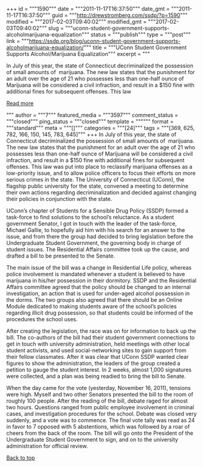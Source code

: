 +++
id = """1590"""
date = """2011-11-17T16:37:50"""
date_gmt = """2011-11-17T16:37:50"""
guid = """http://drewstromberg.com/ssdp/?p=1590"""
modified = """2017-02-03T09:40:02"""
modified_gmt = """2017-02-03T09:40:02"""
slug = """uconn-student-government-supports-alcoholmarijuana-equalization"""
status = """publish"""
type = """post"""
link = """https://ssdp.org/blog/uconn-student-government-supports-alcoholmarijuana-equalization/"""
title = """UConn Student Government Supports Alcohol/Marijuana Equalization"""
excerpt = """<p>In July of this year, the state of Connecticut decriminalized the possession of small amounts of  marijuana. The new law states that the punishment for an adult over the age of 21 who possesses less than one-half ounce of Marijuana will be considered a civil infraction, and result in a $150 fine with additional fines for subsequent offenses. This law</p>
<div class="h10"></div>
<p><a class="more-link2 flat" href="https://ssdp.org/blog/uconn-student-government-supports-alcoholmarijuana-equalization/">Read more</a></p>
"""
author = """7"""
featured_media = """3597"""
comment_status = """closed"""
ping_status = """closed"""
template = """"""
format = """standard"""
meta = """[]"""
categories = """[24]"""
tags = """[369, 625, 782, 166, 150, 145, 783, 645]"""
+++
In July of this year, the state of Connecticut decriminalized the possession of small amounts of  marijuana. The new law states that the punishment for an adult over the age of 21 who possesses less than one-half ounce of Marijuana will be considered a civil infraction, and result in a $150 fine with additional fines for subsequent offenses. This law was put into place to reclassify marijuana offenses as a low-priority issue, and to allow police officers to focus their efforts on more serious crimes in the state. The University of Connecticut (UConn), the flagship public university for the state, convened a meeting to determine their own actions regarding decriminalization and decided against changing their policies in conjunction with the state.



UConn’s chapter of Students for a Sensible Drug Policy (SSDP) formed a task-force to find solutions to the school’s reluctance. As a student government Senator, I got in touch with the leader of the task-force, Michael Gallie, to hopefully aid him with his search for an answer to the issue, and from there the group had decided to bring legislation before the Undergraduate Student Government, the governing body in charge of student issues. The Residential Affairs committee took up the cause, and drafted a bill to be presented to the Senate.



The main issue of the bill was a change in Residential Life policy, whereas police involvement is mandated whenever a student is believed to have marijuana in his/her possession in their dormitory. SSDP and the Residential Affairs committee agreed that the policy should be changed to an internal investigation, an action that is used for under-aged alcohol possession in the dorms. The two groups also agreed that there should be an Online Module dedicated to making students aware of the school&#8217;s policies regarding illicit drug possession, so that students could be informed of the procedures the school uses.



After creating the legislation, the race was on for information to back up the bill. The co-authors of the bill had their student government connections to get in touch with university administration, held meetings with other local student activists, and used social-networking sites to gain support from their fellow classmates. After it was clear that UConn SSDP wanted clear figures to show the administration, the leaders of the group created a petition to gauge the student interest. In 2 weeks, almost 1,000 signatures were collected, and a plan was being readied to bring the bill to Senate.



When the day came for the vote (yesterday, November 16, 2011), tensions were high. Myself and two other Senators presented the bill to the room of roughly 100 people. After the reading of the bill, debate raged for almost two hours. Questions ranged from public employee involvement in criminal cases, and investigation procedures for the school. Debate was closed very suddenly, and a vote was to commence. The final vote tally was read as 24 in favor to 7 opposed with 5 abstentions, which was followed by a roar of cheers from the back of the room. The bill will go onto the President of the Undergraduate Student Government to sign, and on to the university administration for official review.



<a title="Back to Top" href="http://ssdp.org/news/blog/uconn-student-government-supports-alcoholmarijuana-equalization#top">Back to top</a>
